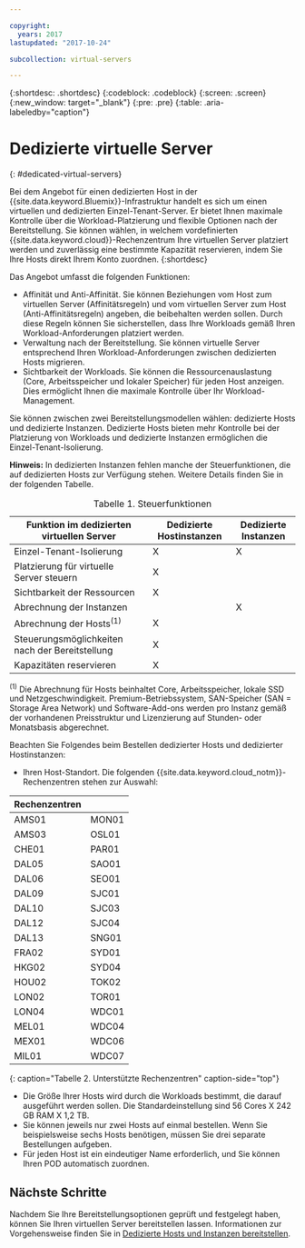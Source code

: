 ```yaml
---

copyright:
  years: 2017
lastupdated: "2017-10-24"

subcollection: virtual-servers

---
```


{:shortdesc: .shortdesc}
{:codeblock: .codeblock}
{:screen: .screen}
{:new_window: target="_blank"}
{:pre: .pre}
{:table: .aria-labeledby="caption"}


# Dedizierte virtuelle Server
{: #dedicated-virtual-servers}

Bei dem Angebot für einen dedizierten Host in der {{site.data.keyword.Bluemix}}-Infrastruktur handelt es sich um einen virtuellen und dedizierten Einzel-Tenant-Server. Er bietet Ihnen maximale Kontrolle über die Workload-Platzierung und flexible Optionen nach der Bereitstellung. Sie können wählen, in welchem vordefinierten {{site.data.keyword.cloud}}-Rechenzentrum Ihre virtuellen Server platziert werden und zuverlässig eine bestimmte Kapazität reservieren, indem Sie Ihre Hosts direkt Ihrem Konto zuordnen.
{:shortdesc}

Das Angebot umfasst die folgenden Funktionen:

* Affinität und Anti-Affinität. Sie können Beziehungen vom Host zum virtuellen Server (Affinitätsregeln) und vom virtuellen Server zum Host (Anti-Affinitätsregeln) angeben, die beibehalten werden sollen. Durch diese Regeln können Sie sicherstellen, dass Ihre Workloads gemäß Ihren Workload-Anforderungen platziert werden.
* Verwaltung nach der Bereitstellung. Sie können virtuelle Server entsprechend Ihren Workload-Anforderungen zwischen dedizierten Hosts migrieren.
* Sichtbarkeit der Workloads. Sie können die Ressourcenauslastung (Core, Arbeitsspeicher und lokaler Speicher) für jeden Host anzeigen. Dies ermöglicht Ihnen die maximale Kontrolle über Ihr Workload-Management.

Sie können zwischen zwei Bereitstellungsmodellen wählen: dedizierte Hosts und dedizierte Instanzen. Dedizierte Hosts bieten mehr Kontrolle bei der Platzierung von Workloads und dedizierte Instanzen ermöglichen die Einzel-Tenant-Isolierung.

**Hinweis:** In dedizierten Instanzen fehlen manche der Steuerfunktionen, die auf dedizierten Hosts zur Verfügung stehen.  Weitere Details finden Sie in der folgenden Tabelle.
<table>
<CAPTION>Tabelle 1. Steuerfunktionen</CAPTION>
<THEAD>
<TR>
<th>Funktion im dedizierten virtuellen Server</th>
<th>Dedizierte Hostinstanzen</th>
<th>Dedizierte Instanzen</th>
</TR>
</THEAD>
<TBODY>
<tr>
<td>Einzel-Tenant-Isolierung</td>
<td>X</td>
<td>X</td>
</tr>
<tr>
<td>Platzierung für virtuelle Server steuern</td>
<td>X</td>
<td></td>
</tr>
<tr>
<td>Sichtbarkeit der Ressourcen</td>
<td>X</td>
<td></td>
</tr>
<tr>
<td>Abrechnung der Instanzen</td>
<td></td>
<td>X</td>
</tr>
<tr>
<td>Abrechnung der Hosts<sup>(1)</sup></td>
<td>X</td>
<td></td>
</tr>
<tr>
<td>Steuerungsmöglichkeiten nach der Bereitstellung</td>
<td>X</td>
<td></td>
</tr>
<tr>
<td>Kapazitäten reservieren</td>
<td>X</td>
<td></td>
</tr>
</TBODY>
</table>


<sup>(1)</sup> Die Abrechnung für Hosts beinhaltet Core, Arbeitsspeicher, lokale SSD und Netzgeschwindigkeit. Premium-Betriebssystem, SAN-Speicher (SAN = Storage Area Network) und Software-Add-ons werden pro Instanz gemäß der vorhandenen Preisstruktur und Lizenzierung auf Stunden- oder Monatsbasis abgerechnet.

Beachten Sie Folgendes beim Bestellen dedizierter Hosts und dedizierter Hostinstanzen:

* Ihren Host-Standort. Die folgenden {{site.data.keyword.cloud_notm}}-Rechenzentren stehen zur Auswahl:

| Rechenzentren          ||
| ------------ | ------- |
|AMS01         |  MON01  |
|AMS03         |  OSL01  |
|CHE01         |  PAR01  |
|DAL05         |  SAO01  |
|DAL06         |  SEO01  |
|DAL09         |  SJC01  |
|DAL10         |  SJC03  |
|DAL12         |  SJC04  |
|DAL13         |  SNG01  |
|FRA02         |  SYD01  |
|HKG02         |  SYD04  |
|HOU02         |  TOK02  |
|LON02         |  TOR01  |
|LON04         |  WDC01  |
|MEL01         |  WDC04  |
|MEX01         |  WDC06  |
|MIL01         |  WDC07  |
{: caption="Tabelle 2. Unterstützte Rechenzentren" caption-side="top"}

* Die Größe Ihrer Hosts wird durch die Workloads bestimmt, die darauf ausgeführt werden sollen. Die Standardeinstellung sind 56 Cores X 242 GB RAM X 1,2 TB.
* Sie können jeweils nur zwei Hosts auf einmal bestellen. Wenn Sie beispielsweise sechs Hosts benötigen, müssen Sie drei separate Bestellungen aufgeben.
* Für jeden Host ist ein eindeutiger Name erforderlich, und Sie können Ihren POD automatisch zuordnen.

## Nächste Schritte

Nachdem Sie Ihre Bereitstellungsoptionen geprüft und festgelegt haben, können Sie Ihren virtuellen Server bereitstellen lassen. Informationen zur Vorgehensweise finden Sie in [Dedizierte Hosts und Instanzen bereitstellen](/docs/vsi?topic=virtual-servers-ordering-vs-dedicated).
